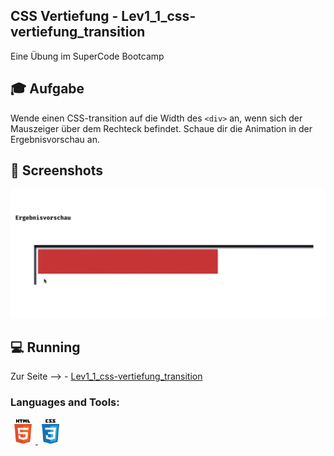 ## CSS Vertiefung - Lev1_1_css-vertiefung_transition

Eine Übung im SuperCode Bootcamp

## 🎓 Aufgabe

Wende einen CSS-transition auf die Width des `<div>` an, wenn sich der Mauszeiger über dem Rechteck befindet.
Schaue dir die Animation in der Ergebnisvorschau an.

## 📸 Screenshots

![App Screenshot](assets/img/screen.png)

## 💻 Running

Zur Seite —> - [Lev1_1_css-vertiefung_transition](https://mukkez.github.io/Bootcamp/tasks/Day_36/Lev1_1_css-vertiefung_transition/)

<p align="left">
</p>

<h3 align="left">Languages and Tools:</h3>
<p align="left"> <a href="https://www.w3.org/html/" target="_blank" rel="noreferrer"> <img src="https://raw.githubusercontent.com/devicons/devicon/master/icons/html5/html5-original-wordmark.svg" alt="html5" width="40" height="40"/> </a>
<a href="https://www.w3schools.com/css/" target="_blank" rel="noreferrer"> <img src="https://raw.githubusercontent.com/devicons/devicon/master/icons/css3/css3-original-wordmark.svg" alt="css3" width="40" height="40"/> </a> 
<a href="https://www.w3schools.com/css/" target="_blank" rel="noreferrer">  </p>
